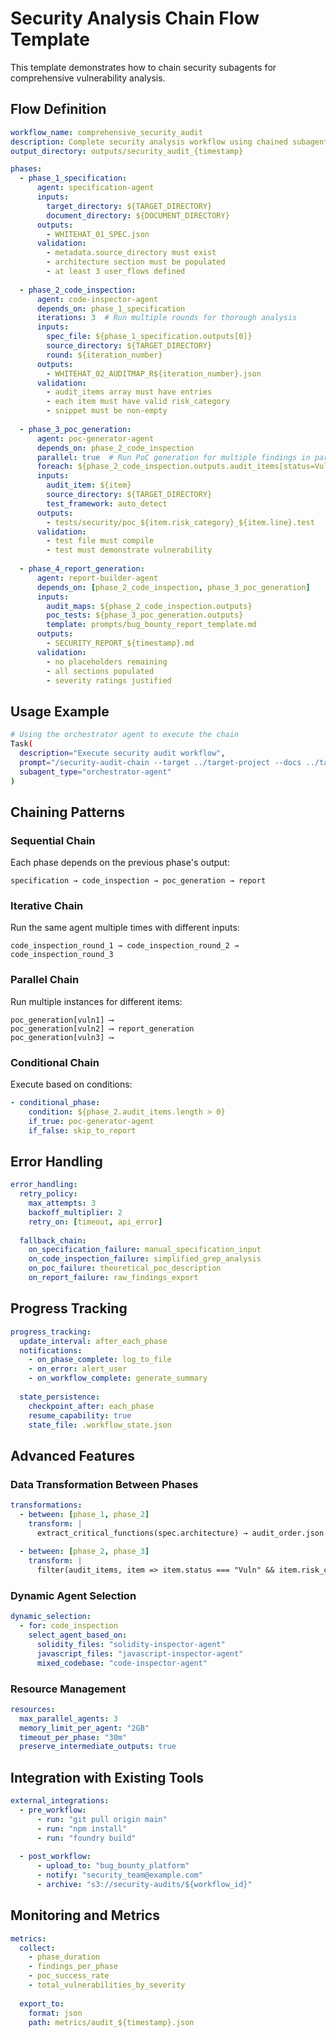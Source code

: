 # Security Analysis Chain Flow Template

This template demonstrates how to chain security subagents for comprehensive vulnerability analysis.

## Flow Definition

```yaml
workflow_name: comprehensive_security_audit
description: Complete security analysis workflow using chained subagents
output_directory: outputs/security_audit_{timestamp}

phases:
  - phase_1_specification:
      agent: specification-agent
      inputs:
        target_directory: ${TARGET_DIRECTORY}
        document_directory: ${DOCUMENT_DIRECTORY}
      outputs:
        - WHITEHAT_01_SPEC.json
      validation:
        - metadata.source_directory must exist
        - architecture section must be populated
        - at least 3 user_flows defined
      
  - phase_2_code_inspection:
      agent: code-inspector-agent
      depends_on: phase_1_specification
      iterations: 3  # Run multiple rounds for thorough analysis
      inputs:
        spec_file: ${phase_1_specification.outputs[0]}
        source_directory: ${TARGET_DIRECTORY}
        round: ${iteration_number}
      outputs:
        - WHITEHAT_02_AUDITMAP_R${iteration_number}.json
      validation:
        - audit_items array must have entries
        - each item must have valid risk_category
        - snippet must be non-empty
      
  - phase_3_poc_generation:
      agent: poc-generator-agent
      depends_on: phase_2_code_inspection
      parallel: true  # Run PoC generation for multiple findings in parallel
      foreach: ${phase_2_code_inspection.outputs.audit_items[status=Vuln]}
      inputs:
        audit_item: ${item}
        source_directory: ${TARGET_DIRECTORY}
        test_framework: auto_detect
      outputs:
        - tests/security/poc_${item.risk_category}_${item.line}.test
      validation:
        - test file must compile
        - test must demonstrate vulnerability
      
  - phase_4_report_generation:
      agent: report-builder-agent
      depends_on: [phase_2_code_inspection, phase_3_poc_generation]
      inputs:
        audit_maps: ${phase_2_code_inspection.outputs}
        poc_tests: ${phase_3_poc_generation.outputs}
        template: prompts/bug_bounty_report_template.md
      outputs:
        - SECURITY_REPORT_${timestamp}.md
      validation:
        - no placeholders remaining
        - all sections populated
        - severity ratings justified
```

## Usage Example

```bash
# Using the orchestrator agent to execute the chain
Task(
  description="Execute security audit workflow",
  prompt="/security-audit-chain --target ../target-project --docs ../target-project/docs",
  subagent_type="orchestrator-agent"
)
```

## Chaining Patterns

### Sequential Chain
Each phase depends on the previous phase's output:
```
specification → code_inspection → poc_generation → report
```

### Iterative Chain
Run the same agent multiple times with different inputs:
```
code_inspection_round_1 → code_inspection_round_2 → code_inspection_round_3
```

### Parallel Chain
Run multiple instances for different items:
```
poc_generation[vuln1] ⟶
poc_generation[vuln2] ⟶ report_generation
poc_generation[vuln3] ⟶
```

### Conditional Chain
Execute based on conditions:
```yaml
- conditional_phase:
    condition: ${phase_2.audit_items.length > 0}
    if_true: poc-generator-agent
    if_false: skip_to_report
```

## Error Handling

```yaml
error_handling:
  retry_policy:
    max_attempts: 3
    backoff_multiplier: 2
    retry_on: [timeout, api_error]
  
  fallback_chain:
    on_specification_failure: manual_specification_input
    on_code_inspection_failure: simplified_grep_analysis
    on_poc_failure: theoretical_poc_description
    on_report_failure: raw_findings_export
```

## Progress Tracking

```yaml
progress_tracking:
  update_interval: after_each_phase
  notifications:
    - on_phase_complete: log_to_file
    - on_error: alert_user
    - on_workflow_complete: generate_summary
  
  state_persistence:
    checkpoint_after: each_phase
    resume_capability: true
    state_file: .workflow_state.json
```

## Advanced Features

### Data Transformation Between Phases
```yaml
transformations:
  - between: [phase_1, phase_2]
    transform: |
      extract_critical_functions(spec.architecture) → audit_order.json
  
  - between: [phase_2, phase_3]
    transform: |
      filter(audit_items, item => item.status === "Vuln" && item.risk_category !== "Info")
```

### Dynamic Agent Selection
```yaml
dynamic_selection:
  - for: code_inspection
    select_agent_based_on:
      solidity_files: "solidity-inspector-agent"
      javascript_files: "javascript-inspector-agent"
      mixed_codebase: "code-inspector-agent"
```

### Resource Management
```yaml
resources:
  max_parallel_agents: 3
  memory_limit_per_agent: "2GB"
  timeout_per_phase: "30m"
  preserve_intermediate_outputs: true
```

## Integration with Existing Tools

```yaml
external_integrations:
  - pre_workflow:
      - run: "git pull origin main"
      - run: "npm install"
      - run: "foundry build"
  
  - post_workflow:
      - upload_to: "bug_bounty_platform"
      - notify: "security_team@example.com"
      - archive: "s3://security-audits/${workflow_id}"
```

## Monitoring and Metrics

```yaml
metrics:
  collect:
    - phase_duration
    - findings_per_phase
    - poc_success_rate
    - total_vulnerabilities_by_severity
  
  export_to:
    format: json
    path: metrics/audit_${timestamp}.json
```
